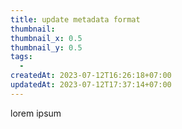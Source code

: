 ```yaml
---
title: update metadata format
thumbnail: 
thumbnail_x: 0.5
thumbnail_y: 0.5
tags:
  - 
createdAt: 2023-07-12T16:26:18+07:00
updatedAt: 2023-07-12T17:37:14+07:00
---
```


lorem ipsum
